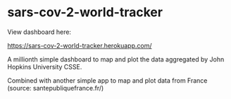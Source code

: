 # sars-cov-2-world-tracker

View dashboard here:

https://sars-cov-2-world-tracker.herokuapp.com/

A millionth simple dashboard to map and plot the data aggregated by John Hopkins University CSSE.

Combined with another simple app to map and plot data from France (source: santepubliquefrance.fr/)
